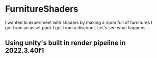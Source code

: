 # FurnitureShaders
I wanted to experiment with shaders by making a room full of furnitures I got from an asset pack I got from a discount. Let's see what happens...

## Using unity's built in render pipeline in 2022.3.40f1
